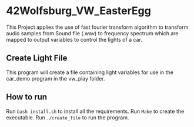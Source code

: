 # 42Wolfsburg_VW_EasterEgg
This Project applies the use of fast fourier transform algorithm to transform audio samples from Sound file (.wav) to frequency spectrum which are mapped to output variables to control the lights of a car.

## Create Light File
This program will create a file containing light variables for use in the car_demo program in the vw_play folder.

## How to run
Run ```bash install.sh``` to install all the requirements.
Run ```Make``` to create the executable.
Run ```./create_file``` to run the program.
